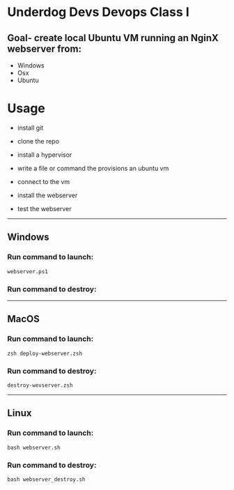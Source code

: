 # **Underdog Devs Devops Class I**

## Goal- create local Ubuntu VM running an NginX webserver from:
* Windows
* Osx
* Ubuntu

# Usage

- install git

- clone the repo

- install a hypervisor

- write a file or command the provisions an ubuntu vm

- connect to the vm

- install the webserver

- test the webserver

---
## **Windows**

### Run command to launch:

`webserver.ps1`

### Run command to destroy:

---
## **MacOS**

### Run command to launch:

`zsh deploy-webserver.zsh`

### Run command to destroy:

`destroy-wevserver.zsh`

---
## **Linux**

### Run command to launch:

`bash webserver.sh`

### Run command to destroy:

`bash webserver_destroy.sh`
